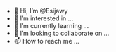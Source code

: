 - 👋 Hi, I’m @Esijawy
- 👀 I’m interested in ...
- 🌱 I’m currently learning ...
- 💞️ I’m looking to collaborate on ...
- 📫 How to reach me ...

<!---
Esijawy/Esijawy is a ✨ special ✨ repository because its `README.md` (this file) appears on your GitHub profile.
You can click the Preview link to take a look at your changes.
--->
